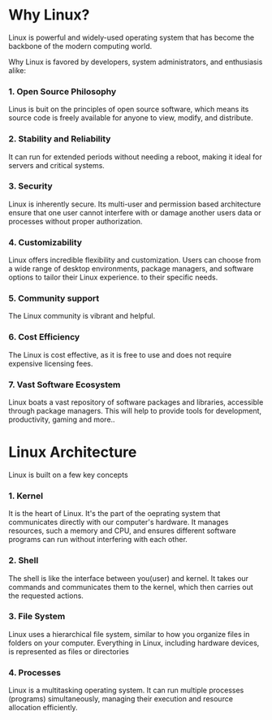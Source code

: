 # Why Linux? 
Linux is powerful and widely-used operating system that has become the backbone of the modern computing world. 

Why Linux is favored by developers, system administrators, and enthusiasis alike:

### 1. Open Source Philosophy
 Linus is buit on the principles of open source software, which means its source code is freely available for anyone to view, modify, and distribute.

### 2. Stability and Reliability
It can run for extended periods without needing a reboot, making it ideal for servers and critical systems.

### 3. Security
 Linux is inherently secure. Its multi-user and permission based architecture ensure that one user cannot interfere with or damage another users data or processes without proper authorization.

### 4. Customizability
Linux offers incredible flexibility and customization. Users can choose from a wide range of desktop environments, package managers, and software options to tailor their Linux experience. to their specific needs.

### 5. Community support
The Linux community is vibrant and helpful. 

### 6. Cost Efficiency
The Linux is cost effective, as it is free to use and does not require expensive licensing fees.

### 7. Vast Software Ecosystem
Linux boats a vast repository of software packages and libraries, accessible through package managers. This will help to provide tools for development, productivity, gaming and more..

# Linux Architecture
Linux is built on a few key concepts

### 1. Kernel
It is the heart of Linux. It's the part of the oeprating system that communicates directly with our computer's hardware. It manages resources, such a memory and CPU, and ensures different software programs can run without interfering with each other.

### 2. Shell
The shell is like the interface between you(user) and kernel. It takes our commands and communicates them to the kernel, which then carries out the requested actions. 

### 3. File System
Linux uses a hierarchical file system, similar to how you organize files in folders on your computer. Everything in Linux, including hardware devices, is represented as files or directories

### 4. Processes
Linux is a multitasking operating system. It can run multiple processes (programs) simultaneously, managing their execution and resource allocation efficiently.